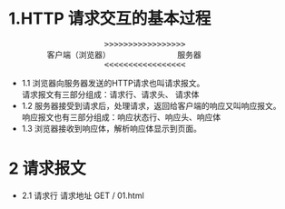 # 1.HTTP 请求交互的基本过程

<pre>
                    >>>>>>>>>>>>>>>>>
        客户端（浏览器）              服务器
                    <<<<<<<<<<<<<<<<<
</pre>

- 1.1 浏览器向服务器发送的HTTP请求也叫请求报文。<br />请求报文有三部分组成：请求行、请求头、
请求体
- 1.2 服务器接受到请求后，处理请求，返回给客户端的响应又叫响应报文。<br />响应报文也有三部分组成：响应状态行、响应头、响应体
- 1.3 浏览器接收到响应体，解析响应体显示到页面。


# 2 请求报文
- 2.1 请求行  请求地址
        GET / 01.html